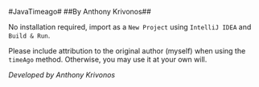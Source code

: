 #JavaTimeago#
##By Anthony Krivonos##

No installation required, import as a `New Project` using `IntelliJ IDEA` and `Build & Run`.

Please include attribution to the original author (myself) when using the `timeAgo` method. Otherwise, you may use it at your own will.

*Developed by Anthony Krivonos*